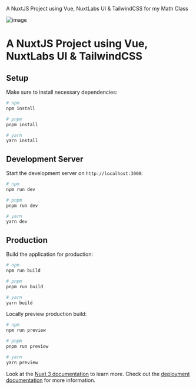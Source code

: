 A NuxtJS Project using Vue, NuxtLabs UI & TailwindCSS for my Math Class

![image](https://github.com/vtonu/MathRelationship/assets/56773210/3ad6a033-d7e6-4a8f-86e2-e20e6da8bbd3)

# A NuxtJS Project using Vue, NuxtLabs UI & TailwindCSS

## Setup

Make sure to install necessary dependencies:
```bash
# npm
npm install

# pnpm
pnpm install

# yarn
yarn install
```

## Development Server

Start the development server on `http://localhost:3000`:
```bash
# npm
npm run dev

# pnpm
pnpm run dev

# yarn
yarn dev
```

## Production

Build the application for production:
```bash
# npm
npm run build

# pnpm
pnpm run build

# yarn
yarn build
```

Locally preview production build:
```bash
# npm
npm run preview

# pnpm
pnpm run preview

# yarn
yarn preview
```
Look at the [Nuxt 3 documentation](https://nuxt.com/docs/getting-started/introduction) to learn more.
Check out the [deployment documentation](https://nuxt.com/docs/getting-started/deployment) for more information.
